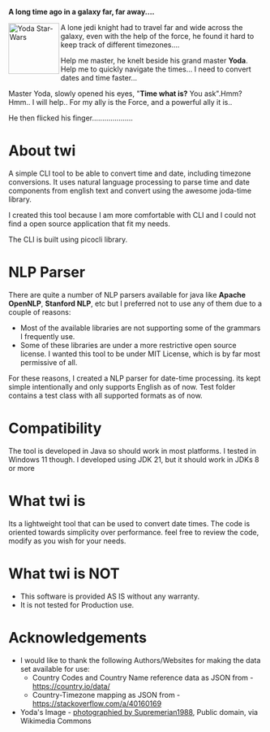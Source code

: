 **A long time ago in a galaxy far, far away....**

  <img align="left" width="100" alt="Yoda Star-Wars" src="https://upload.wikimedia.org/wikipedia/commons/thumb/b/b6/Yoda_Star-Wars.jpg/256px-Yoda_Star-Wars.jpg?20231019100020">
 A lone jedi knight had to travel far and wide across the galaxy, even with the help of the force, he found it hard to keep track of different timezones....

Help me master, he knelt beside his grand master **Yoda**. Help me to quickly navigate the times... I need to convert dates and time faster...

Master Yoda, slowly opened his eyes, "**Time what is?** You ask".Hmm? Hmm.. I will help.. For my ally is the Force, and a powerful ally it is..

He then flicked his finger....................

# About twi

A simple CLI tool to be able to convert time and date, including timezone conversions. It uses natural language processing to parse time and date components from english text and convert using the awesome joda-time library.

I created this tool because I am more comfortable with CLI and I could not find a open source application that fit my needs.

The CLI is built using picocli library.

# NLP Parser
There are quite a number of NLP parsers available for java like **Apache OpenNLP**, **Stanford NLP**, etc but I preferred not to use any of them due to a couple of reasons:
  - Most of the available libraries are not supporting some of the grammars I frequently use.
  - Some of these libraries are under a more restrictive open source license. I wanted this tool to be under MIT License, which is by far most permissive of all.

For these reasons, I created a NLP parser for date-time processing. its kept simple intentionally and only supports English as of now. Test folder contains a test class with all supported formats as of now.
# Compatibility
The tool is developed in Java so should work in most platforms. I tested in Windows 11 though. 
I developed using JDK 21, but it should work in JDKs 8 or more
# What twi is
Its a lightweight tool that can be used to convert date times. The code is oriented towards simplicity over performance. feel free to review the code, modify as you wish for your needs.
# What twi is NOT
- This software is provided AS IS without any warranty.
- It is not tested for Production use.
# Acknowledgements
- I would like to thank the following Authors/Websites for making the data set available for use:
  - Country Codes and Country Name reference data as JSON from - https://country.io/data/
  - Country-Timezone mapping as JSON from - https://stackoverflow.com/a/40160169
- Yoda's Image - <a href="https://commons.wikimedia.org/wiki/File:Yoda_Star-Wars.jpg">photographied by Supremerian1988</a>, Public domain, via Wikimedia Commons

  






